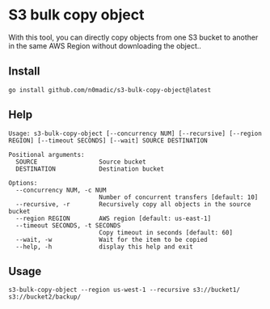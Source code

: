 S3 bulk copy object
===================

With this tool, you can directly copy objects from one S3 bucket to another in the same AWS Region without downloading the object..

Install
-------

```
go install github.com/n0madic/s3-bulk-copy-object@latest
```

Help
----

```
Usage: s3-bulk-copy-object [--concurrency NUM] [--recursive] [--region REGION] [--timeout SECONDS] [--wait] SOURCE DESTINATION

Positional arguments:
  SOURCE                 Source bucket
  DESTINATION            Destination bucket

Options:
  --concurrency NUM, -c NUM
                         Number of concurrent transfers [default: 10]
  --recursive, -r        Recursively copy all objects in the source bucket
  --region REGION        AWS region [default: us-east-1]
  --timeout SECONDS, -t SECONDS
                         Copy timeout in seconds [default: 60]
  --wait, -w             Wait for the item to be copied
  --help, -h             display this help and exit
```

Usage
-----

```
s3-bulk-copy-object --region us-west-1 --recursive s3://bucket1/ s3://bucket2/backup/
```
